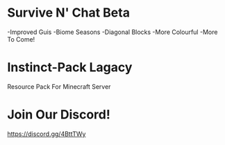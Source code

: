 # Survive N' Chat Beta
-Improved Guis -Biome Seasons -Diagonal Blocks -More Colourful -More To Come!

# Instinct-Pack Lagacy
Resource Pack For Minecraft Server

# Join Our Discord!
https://discord.gg/4BttTWy
